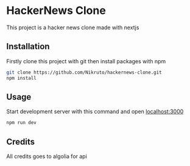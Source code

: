 # HackerNews Clone

This project is a hacker news clone made with nextjs

## Installation

Firstly clone this project with git then install packages with npm

```bash
git clone https://github.com/Nikruto/hackernews-clone.git
npm install
```

## Usage

Start development server with this command and open [localhost:3000](http://localhost:3000/)

```bash
npm run dev
```

## Credits

All credits goes to algolia for api
